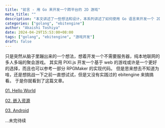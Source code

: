 ```yaml
---
title: "前言 - 用 Go 来开发一个跨平台的 2D 游戏"
meta_title: ""
description: "本文讲述了一些想法和设计，本系列讲述了如何使用 Go 语言来开发一个 2D 跨平台游戏。"
categories: ["golang", "ebitengine"]
author: "Akaishi Toshiya"
date: 2024-04-29T15:53:00+08:00
tags: ["golang", "ebitengine", "游戏开发"]
draft: false
---
```


只是突然从脑子里蹦出来的一个想法，想着开发一个不需要服务器，纯本地联网的多人多端的聚会游戏。
其实用 PIXI.js 开发一个基于 web 的游戏或许是一个更好的选择，而且也可以参考一部分 RPGMaker 的实现代码。
但是思来想去不知道为啥，还是想挑战一下之前一直想试试，但是又没有实践过的 ebitengine 来搞搞看。
于是你就看到了这篇文章。

[01. Hello World](../ebiten_01_hello_world)

[02. 嵌入资源](../ebiten_02_use_embed)

[03. Android](../ebiten_03_android)

...未完待续

